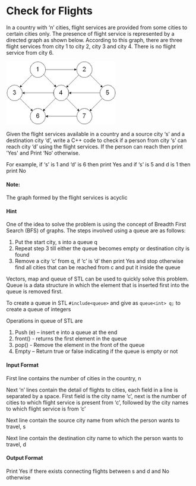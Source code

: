# Check for Flights

In a country with ‘n’ cities, flight services are provided from some cities to
certain cities only. The presence of flight service is represented by a directed
graph as shown below. According to this graph, there are three flight services
from city 1 to city 2, city 3 and city 4. There is no flight service from city 6.

![route](./pic.jpeg)

Given the flight services available in a country and a source city ‘s’ and a
destination city ‘d’, write a C++ code to check if a person from city ‘s’ can reach
city ‘d’ using the flight services. If the person can reach then print 'Yes' and Print
‘No’ otherwise.

For example, if ‘s’ is 1 and ‘d’ is 6 then print Yes and if ‘s’ is 5 and d is 1 then
print No

#### Note:

The graph formed by the flight services is acyclic

#### Hint

One of the idea to solve the problem is using the concept of Breadth First
Search (BFS) of graphs. The steps involved using a queue are as follows:

1. Put the start city, s into a queue q
2. Repeat step 3 till either the queue becomes empty or destination city is found
3. Remove a city ‘c’ from q, if ‘c’ is ‘d’ then print Yes and stop otherwise find all
cities that can be reached from c and put it inside the queue

Vectors, map and queue of STL can be used to quickly solve this problem.
Queue is a data structure in which the element that is inserted first into the
queue is removed first.

To create a queue in STL `#include<queue>` and give as `queue<int> q;` to create
a queue of integers

Operations in queue of STL are

1. Push (e) – insert e into a queue at the end
2. front() - returns the first element in the queue
3. pop() - Remove the element in the front of the queue
4. Empty – Return true or false indicating if the queue is empty or not

#### Input Format

First line contains the number of cities in the country, n

Next ‘n’ lines contain the detail of flights to cities, each field in a line is
separated by a space. First field is the city name ‘c’, next is the number of cities
to which flight service is present from ‘c’, followed by the city names to which
flight service is from ‘c’

Next line contain the source city name from which the person wants to travel, s

Next line contain the destination city name to which the person wants to travel,
d

#### Output Format

Print Yes if there exists connecting flights between s and d and No otherwise
